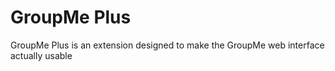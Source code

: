 # GroupMe Plus

GroupMe Plus is an extension designed to make the GroupMe web interface actually usable